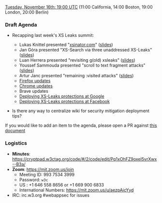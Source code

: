 
[Tuesday, November 16th: 19:00 UTC](https://www.timeanddate.com/worldclock/fixedtime.html?iso=20211116T1900) (11:00 California, 14:00 Boston, 19:00 London, 20:00 Berlin)

### Draft Agenda

*   Recapping last week's XS Leaks summit:

    *   Lukas Knittel presented "[xsinator.com](https://xsinator.com)" ([slides](https://docs.google.com/presentation/d/1SIsJC5ZgW6GyQLQmYPIv5Caa3ZWlL1Q7bT9Nh4-T074))
    *   Jan Góra presented "XS-Search via three unaddressed XS-Leaks" ([slides](https://drive.google.com/file/d/1G8_7wnb34LCgeUn6ymAnb6QIPLLH1MFA/view))
    *   Luan Herrera presented "revisiting g(old) xsleaks" ([slides](https://docs.google.com/presentation/d/179v-3Cm3kejypDi1Eu7og0kkBJa1BW4S4_vBN7ZzXSw/edit?usp=sharing))
    *   Youssef Sammouda presented "scroll to text fragment attacks" ([slides](https://docs.google.com/presentation/d/103idd_T15ygLNCE9EE4nzwaOLe93aiqPwMVefrdLeQk/))
    *   Artur Janc presented "remaining :visited attacks" ([slides](https://arturjanc.com/visited-delenda-est.pdf))
    *   [Firefox updates](https://docs.google.com/presentation/d/148L33DavP0nM3k74n2qupv2iwtF9OZO4h63NWwM-5wg/edit#slide=id.g1011931361c_0_0)
    *   [Chrome updates](https://docs.google.com/presentation/d/1Q4OIrCcDLtw2zsMwJTR1F2d3Y0si8sSI-pb82NxfPls/edit?usp=sharing)
    *   Brave updates
    *   [Deploying XS-Leaks protections at Google](https://daviddworken.com/xs-leaks-rollouts-at-google.pdf)
    *   [Deploying XS-Leaks protections at Facebook](https://drive.google.com/file/d/1isQJzKsS5k1TYAiOFSHg_0Q9yEyp2DC6/view?usp=sharing)

*    Is there any way to centralize wiki for security mitigation deployment tips?

If you would like to add an item to the agenda, please open a PR against [this document](https://github.com/w3c/webappsec/new/main/meetings/2021/2021-10-19-agenda.md)

### Logistics

*   **Minutes**: https://cryptpad.w3ctag.org/code/#/2/code/edit/Pq1xOhFZ9oxeI5vrXwx--B3a/
*   **Zoom**: https://mit.zoom.us/join
    * Meeting ID: 993 7534 3999
    * Password: `w3c`
    * US : +1 646 558 8656 or +1 669 900 6833
    * International Numbers: https://mit.zoom.us/u/aezpAicYyd
*   IRC: irc.w3.org #webappsec for issues
